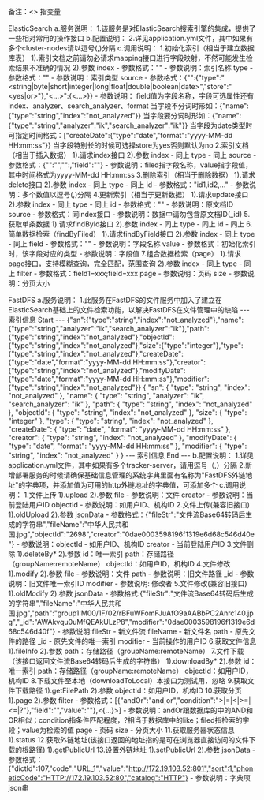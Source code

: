 备注：<> 指变量

ElasticSearch
    a.服务说明：
        1.该服务是对ElasticSearch搜索引擎的集成，提供了一些相对常用的操作接口
    b.配置说明：
	    2.详见application.yml文件，其中如果有多个cluster-nodes请以逗号(,)分隔
    c.调用说明：
	    1.初始化索引（相当于建立数据库表）
		    1).索引文档之前请勿必请求mapping接口进行字段映射，不然可能发生检索结果不准确的情况
		    2).参数
			    index
				    - 参数格式："<index>"
				    - 参数说明：索引名称
			    type 
				    - 参数格式："<type>"
				    - 参数说明：索引类型
			    source
				    - 参数格式：{"<field>":{"type":"<string|byte|short|integer|long|float|double|boolean|date>","store":"<yes|or>"},"<...>":{<...>}}
				    - 参数说明：
                        field值为字段名称，字段可选属性还有index、analyzer、search_analyzer、format
                        当字段不分词时形如：{"name":{"type":"string","index":"not_analyzed"}}
                        当字段要分词时形如：{"name":{"type":"string","analyzer":"ik","search_analyzer":"ik"}}
                        当字段为date类型时可指定时间格式：["createDate":{"type":"date","format":"yyyy-MM-dd HH:mm:ss"}}
                        当字段特别长的时候可选择store为yes否则默认为no
        2.索引文档（相当于插入数据）
            1).请求index接口
            2).参数
                index
                    - 同上
                type
                    - 同上
                source
                    - 参数格式：{"<field>":"<value>","<field>":<value>,"field":"<yyyy-MM-dd HH:mm:ss>"}
                    - 参数说明：filed指字段名称，value指字段值，其中时间格式为yyyy-MM-dd HH:mm:ss
        3.删除索引（相当于删除数据）
            1).请求delete接口
            2).参数
                index
                    - 同上
                type
                    - 同上
                id
                    - 参数格式："id1,id2,..."
                    - 参数说明：多个数值以逗号(,)分隔
        4.更新索引（相当于更新数据）
            1).请求update接口
            2).参数
                index
                    - 同上
                type
                    - 同上
                id
                    - 参数格式："<id>"
                    - 参数说明：原文档ID
                source
                    - 参数格式：同index接口
                    - 参数说明：数据中请勿包含原文档ID(_id)
        5.获取单条数据
            1).请求findById接口
            2).参数
                index
                    - 同上
                type
                    - 同上
                id
                    - 同上
        6.简单数据检索（findByFiled）
            1).请求findByField接口
            2).参数
                index
                    - 同上
                type
                    - 同上
                field
                    - 参数格式："<field>"
                    - 参数说明：字段名称
                value
                    - 参数格式：初始化索引时，该字段对应的类型
                    - 参数说明：字段值
        7.组合数据检索（page）
            1).请求page接口，支持模糊查询，完全匹配，范围查询
            2).参数
                index
                    - 同上
                type
                    - 同上
                filter
                    - 参数格式：field1=xxx;field=xxx
                page
                    - 参数说明：页码
                size 
                    - 参数说明：分页大小
				
FastDFS
    a.服务说明：
        1.此服务在FastDFS的文件服务中加入了建立在ElasticSearch基础上的文件检索功能，以解决FastDFS在文件管理中的缺陷
        --- 索引信息 Start ---
        {"sn":{"type":"string","index":"not_analyzed"},"name":{"type":"string","analyzer":"ik","search_analyzer":"ik"},"path":{"type":"string","index":"not_analyzed"},"objectId":{"type":"string","index":"not_analyzed"},"size":{"type":"integer"},"type":{"type":"string","index":"not_analyzed"},"createDate":{"type":"date","format":"yyyy-MM-dd HH:mm:ss"},"creator":{"type":"string","index":"not_analyzed"},"modifyDate":{"type":"date","format":"yyyy-MM-dd HH:mm:ss"},"modifier":{"type":"string","index":"not_analyzed"}}
        {
            "sn": {
                "type": "string",
                "index": "not_analyzed"
            },
            "name": {
                "type": "string",
                "analyzer": "ik",
                "search_analyzer": "ik"
            },
            "path": {
                "type": "string",
                "index": "not_analyzed"
            },
            "objectId": {
                "type": "string",
                "index": "not_analyzed"
            },
            "size": {
                "type": "integer"
            },
            "type": {
                "type": "string",
                "index": "not_analyzed"
            },
            "createDate": {
                "type": "date",
                "format": "yyyy-MM-dd HH:mm:ss"
            },
            "creator": {
                "type": "string",
                "index": "not_analyzed"
            },
            "modifyDate": {
                "type": "date",
                "format": "yyyy-MM-dd HH:mm:ss"
            },
            "modifier": {
                "type": "string",
                "index": "not_analyzed"
            }
        }
        --- 索引信息 End ---
    b.配置说明：
        1.详见application.yml文件，其中如果有多个tracker-server，请用逗号（,）分隔
        2.新增部署服务的时候请确保基础信息管理的系统字典里面有名称为"FastDFS外链地址"的字典项，并添加值为可用的http外链地址的字典值，可添加多个
    c.调用说明：
        1.文件上传
            1).upload
            2).参数
                file
                    - 参数说明：文件
                creator
                    - 参数说明：当前登陆用户ID
                objectId
                    - 参数说明：如用户ID、机构ID
        2.文件上传(兼容旧接口)
            1).oldUpload
            2).参数
                jsonData
                    - 参数格式：{"fileStr":"文件流Base64转码后生成的字符串","fileName":"中华人民共和国.jpg","objectId":"2698","creator":"0dae0003598196f1319e6d68c546d40e"}
                    - 参数说明：objectId - 如用户ID、机构ID
                               creator - 当前登陆用户ID
        3.文件删除
            1).deleteBy*
            2).参数
                id：唯一索引
                path：存储路径（groupName:remoteName）
                objectId：如用户ID，机构ID
        4.文件修改
            1).modify
            2).参数
                file
                    - 参数说明：文件
                path
                    - 参数说明：旧文件路径
                _id
                    - 参数说明：旧文件唯一索引ID
                modifier
                    - 参数说明: 修改者
        5.文件修改(兼容旧接口)
            1).oldModify
            2).参数
                jsonData
                    - 参数格式:{"fileStr":"文件流Base64转码后生成的字符串","fileName":"中华人民共和国.jpg","path":"group1:M00/1F/02/rBFuWFomFJuAfO9aAABbPC2Anrc140.jpg","_id":"AWAkvqu0uMfQEAkULzP8","modifier":"0dae0003598196f1319e6d68c546d40f"}
                    - 参数说明:fileStr - 新文件流
                               fileName - 新文件名
                               path - 原先文件的路径
                               _id - 原先文件的唯一索引
                               modifier - 当前操作的用户ID
        6.获取文件信息
            1).fileInfo
            2).参数
                path：存储路径（groupName:remoteName）
        7.文件下载（该接口返回文件流Base64转码后生成的字符串）
            1).downloadBy*
            2).参数
                id：唯一索引
                path：存储路径（groupName:remoteName）
                objectId：如用户ID，机构ID
        8.下载文件至本地（downloadToLocal）本接口为测试用，忽略
        9.获取文件下载路径
            1).getFilePath
            2).参数
                objectId：如用户ID，机构ID
        10.获取分页
            1).page
            2).参数
                filter
                    - 参数格式：[{"andOr":"and|or","condition":">|=|<|>=|<=|?"},"field":"<filed>","value":"<value>"},<{...}>]
                    - 参数说明：andOr跟数据库的中的AND和OR相似；condition指条件匹配程度，?相当于数据库中的like；filed指检索的字段；value为检索的值
	            page 
	                - 页码
	            size
	                - 分页大小
	    11.获取服务器状态信息
	        1).status
	    12.获取外链地址(该接口返回的地址指的是可在浏览器直接访问的文件下载的根路径)
	        1).getPublicUrl
	    13.设置外链地址
	        1).setPublicUrl
	        2).参数
	            jsonData
	                - 参数格式：{"dictId":107,"code":"URL_1","value":"http://172.19.103.52:801","sort":1,"phoneticCode":"HTTP://172.19.103.52:80","catalog":"HTTP"}
	                - 参数说明：字典项json串
	
	
	
	
	
	
	
	
	
	